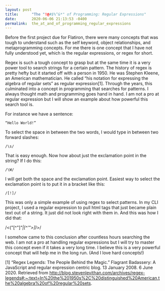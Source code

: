 ```yaml
---
layout: post
title:      "The "!@#$%^&*" of Programming: Regular Expressions"
date:       2020-06-06 21:13:53 -0400
permalink:  the_at_and_of_programming_regular_expressions
---
```



Before the first project due for Flatiron, there were many concepts that was tough to understand such as the self keyword, object relationships, and metaprogramming concepts. For me there is one concept that I have not fully understood yet, which is the regular expressions, or regex for short. 

Regex is such a tough concept to grasp but at the same time it is a very power tool to search strings for a certain pattern. The history of regex is pretty hefty but it started off with a person in 1950. He was Stephen Kleene, an American mathematician. He called “his notation for expressing the algebra of regular sets” as regular expression[1]. Through the years, this culminated into a concept in programming that searches for patterns. I always thought math and programming goes hand in hand. I am not a pro at regular expression but I will show an example about how powerful this search tool is.

For instance we have a sentence:

	“Hello World!”
	
To select the space in between the two words, I would type in between two forward slashes:

	/\s/
	
That is easy enough. Now how about just the exclamation point in the string? If I do this:

	/\W/
	
I will get both the space and the exclamation point. Easiest way to select the exclamation point is to put it in a bracket like this:

	/[!]/
	
This was only a simple example of using regex to select patterns. In my CLI project, I used a regular expression to pull html tags that just became plain text out of a string. It just did not look right with them in. And this was how I did that:

/<("[^"]*"|[^'">])*>/

I somehow came to this conclusion after countless hours searching the web. I am not a pro at handling regular expressions but I will try to master this concept even if it takes a very long time. I believe this is a very powerful concept that will help me in the long run. (And I love hard concepts!)



[1] “Regex Legends: The People Behind the Magic.” Flagrant Badassery: A JavaScript and regular 	expression centric         blog. 13 January 2008. 6 June 2020. Retrieved from http://blog.stevenlevithan.com/archives/regex-legends#:~:text=In%20the%201950s%2C%20distinguished%20American,the%20algebra%20of%20regular%20sets.

